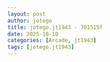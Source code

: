 ```yaml
---
layout: post
author: jotego
title: jotego.jt1943 - 701515f
date: 2025-10-10
categories: [Arcade, jt1943]
tags: [jotego.jt1943]
---
```


